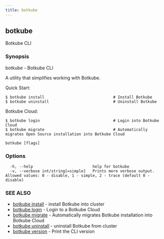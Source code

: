```yaml
---
title: botkube
---
```


## botkube

Botkube CLI

### Synopsis

botkube - Botkube CLI

A utility that simplifies working with Botkube.

Quick Start:

    $ botkube install                              # Install Botkube
    $ botkube uninstall                            # Uninstall Botkube

Botkube Cloud:

    $ botkube login                                # Login into Botkube Cloud
    $ botkube migrate                              # Automatically migrates Open Source installation into Botkube Cloud

```
botkube [flags]
```

### Options

```
  -h, --help                          help for botkube
  -v, --verbose int/string[=simple]   Prints more verbose output. Allowed values: 0 - disable, 1 - simple, 2 - trace (default 0 - disable)
```

### SEE ALSO

- [botkube install](botkube_install.md) - install Botkube into cluster
- [botkube login](botkube_login.md) - Login to a Botkube Cloud
- [botkube migrate](botkube_migrate.md) - Automatically migrates Botkube installation into Botkube Cloud
- [botkube uninstall](botkube_uninstall.md) - uninstall Botkube from cluster
- [botkube version](botkube_version.md) - Print the CLI version
